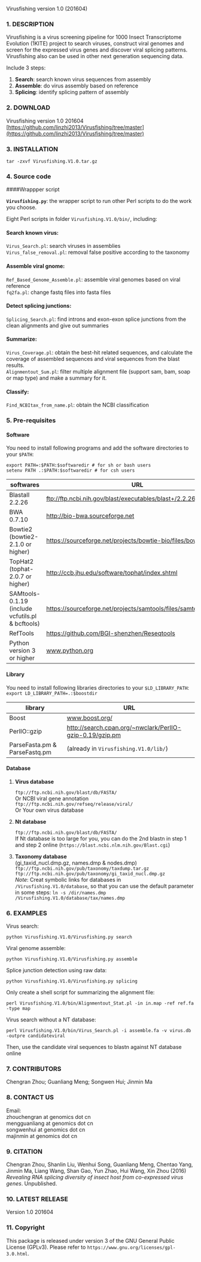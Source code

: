 Virusfishing version 1.0 (201604)

### 1. DESCRIPTION

Virusfishing is a virus screening pipeline for 1000 Insect Transcriptome Evolution (1KITE) project to search viruses, construct viral genomes and screen for the expressed virus genes and discover viral splicing patterns. Virusfishing also can be used in other next generation sequencing data. 

Include 3 steps: 

1. **Search**:   search known virus sequences from assembly
2. **Assemble**: do virus assembly based on reference
3. **Splicing**: identify splicing pattern of assembly

### 2. DOWNLOAD
Virusfishing version 1.0 201604   
[https://github.com/linzhi2013/Virusfishing/tree/master](https://github.com/linzhi2013/Virusfishing/tree/master)

### 3. INSTALLATION
`tar -zxvf Virusfishing.V1.0.tar.gz`

### 4. Source code
####Wrappper script

**`Virusfishing.py`**: the wrapper script to run other Perl scripts to do the work you choose.

Eight Perl scripts in folder `Virusfishing.V1.0/bin/`, including:
#### Search known virus:
`Virus_Search.pl`: search viruses in assemblies     
`Virus_false_removal.pl`: removal false positive according to the taxonomy   

#### Assemble viral gnome:
`Ref_Based_Genome_Assemble.pl`: assemble viral genomes based on viral reference    
`fq2fa.pl`: change fastq files into fasta files
		
#### Detect splicing junctions:
`Splicing_Search.pl`: find introns and exon-exon splice junctions from the clean alignments and give out summaries

#### Summarize:
`Virus_Coverage.pl`: obtain the best-hit related sequences, and calculate the coverage of assembled sequences and viral sequences from the blast results.     
`Alignmentout_Sum.pl`: filter multiple alignment file (support sam, bam, soap or map type) and make a summary for it.
		
#### Classify:
`Find_NCBItax_from_name.pl`: obtain the NCBI classification

### 5. Pre-requisites
#### Software
You need to install following programs and add the software directories to your `$PATH`:
	
	export PATH=:$PATH:$softwaredir # for sh or bash users
	setenv PATH .:$PATH:$softwaredir # for csh users

| softwares | URL |
|----------- | --- |
| Blastall 2.2.26 | ftp://ftp.ncbi.nih.gov/blast/executables/blast+/2.2.26 |
| BWA 0.7.10 | http://bio-bwa.sourceforge.net |
| Bowtie2 (bowtie2-2.1.0 or higher) | https://sourceforge.net/projects/bowtie-bio/files/bowtie2/ |
| TopHat2 (tophat-2.0.7 or higher) | http://ccb.jhu.edu/software/tophat/index.shtml |
| SAMtools-0.1.19 (include vcfutils.pl & bcftools) | https://sourceforge.net/projects/samtools/files/samtools/0.1.19/ |
| RefTools | https://github.com/BGI-shenzhen/Reseqtools |
| Python version 3 or higher | www.python.org |

#### Library
You need to install following libraries directories to your `$LD_LIBRARY_PATH`: `export LD_LIBRARY_PATH=.:$boostdir`

| library | URL |
| -------- | --- |
| Boost | www.boost.org/ |
| PerlIO::gzip |http://search.cpan.org/~nwclark/PerlIO-gzip-0.19/gzip.pm |
|ParseFasta.pm & ParseFastq.pm | (already in `Virusfishing.V1.0/lib/`) |

#### Database
1. **Virus database**

	`ftp://ftp.ncbi.nih.gov/blast/db/FASTA/`   
	Or NCBI viral gene annotation    
	`ftp://ftp.ncbi.nih.gov/refseq/release/viral/`   
	Or Your own virus database
2. **Nt database**
	
	`ftp://ftp.ncbi.nih.gov/blast/db/FASTA/`   
	If Nt database is too large for you, you can do the 2nd blastn in step 1 and step 2 online (`https://blast.ncbi.nlm.nih.gov/Blast.cgi`)
	
3. **Taxonomy database**   
	(gi_taxid_nucl.dmp.gz, names.dmp & nodes.dmp)   
	`ftp://ftp.ncbi.nih.gov/pub/taxonomy/taxdump.tar.gz`  
	`ftp://ftp.ncbi.nih.gov/pub/taxonomy/gi_taxid_nucl.dmp.gz`   
*Note*: Creat symbolic links for databases in `/Virusfishing.V1.0/database`, 
	so that you can use the default parameter in some steps:
	`ln -s /dir/names.dmp /Virusfishing.V1.0/database/tax/names.dmp`

### 6. EXAMPLES
Virus search: 
	
	python Virusfishing.V1.0/Virusfishing.py search 

Viral genome assemble:
	
	python Virusfishing.V1.0/Virusfishing.py assemble

Splice junction detection using raw data:
	
	python Virusfishing.V1.0/Virusfishing.py splicing

Only create a shell script for summarizing the alignment file:
	
	perl Virusfishing.V1.0/bin/Alignmentout_Stat.pl -in in.map -ref ref.fa -type map
	
Virus search without a NT database:
	
	perl Virusfishing.V1.0/bin/Virus_Search.pl -i assemble.fa -v virus.db -outpre candidateviral
	
Then, use the candidate viral sequences to blastn against NT database online

### 7. CONTRIBUTORS
Chengran Zhou; Guanliang Meng; Songwen Hui; Jinmin Ma

### 8. CONTACT US
Email:    
zhouchengran at genomics dot cn   
mengguanliang at genomics dot cn   
songwenhui at genomics dot cn   
majinmin at genomics dot cn

### 9. CITATION
Chengran Zhou, Shanlin Liu, Wenhui Song, Guanliang Meng, Chentao Yang, Jinmin Ma, Liang Wang, Shan Gao, Yun Zhao, Hui Wang, Xin Zhou (2016) *Revealing RNA splicing diversity of insect host from co-expressed virus genes*. Unpublished.

### 10. LATEST RELEASE
Version 1.0 201604

### 11. Copyright
This package is released under version 3 of the GNU General Public License (GPLv3). Please refer to `https://www.gnu.org/licenses/gpl-3.0.html`.

